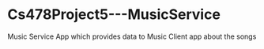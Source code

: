 # Cs478Project5---MusicService

Music Service App which provides data to Music Client app about the songs
